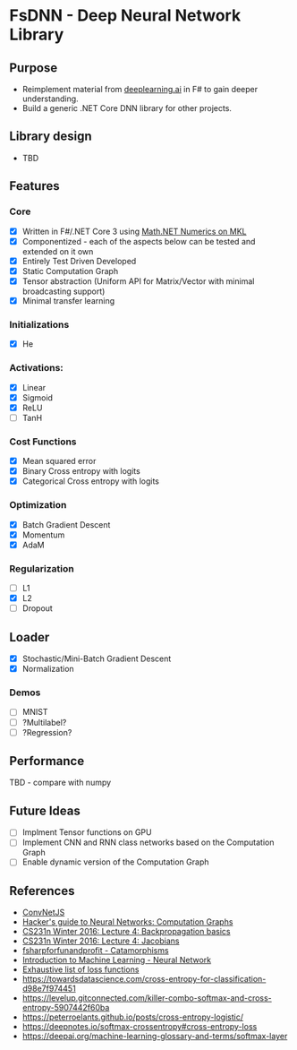 # FsDNN - Deep Neural Network Library

## Purpose

- Reimplement material from [deeplearning.ai](https://www.deeplearning.ai/) in F# to gain deeper understanding.
- Build a generic .NET Core DNN library for other projects.

## Library design

- TBD

## Features

### Core

- [x] Written in F#/.NET Core 3 using [Math.NET Numerics on MKL](https://numerics.mathdotnet.com/)
- [x] Componentized - each of the aspects below can be tested and extended on it own
- [x] Entirely Test Driven Developed
- [x] Static Computation Graph
- [x] Tensor abstraction (Uniform API for Matrix/Vector with minimal broadcasting support)
- [x] Minimal transfer learning

### Initializations

- [x] He

### Activations: 

- [x] Linear
- [x] Sigmoid
- [x] ReLU
- [ ] TanH

### Cost Functions

- [x] Mean squared error
- [x] Binary Cross entropy with logits
- [x] Categorical Cross entropy with logits

### Optimization

- [x] Batch Gradient Descent
- [x] Momentum
- [x] AdaM

### Regularization

- [ ] L1
- [x] L2
- [ ] Dropout

## Loader

- [x] Stochastic/Mini-Batch Gradient Descent
- [x] Normalization

### Demos

- [ ] MNIST
- [ ] ?Multilabel?
- [ ] ?Regression?

## Performance

TBD - compare with numpy

## Future Ideas

- [ ] Implment Tensor functions on GPU
- [ ] Implement CNN and RNN class networks based on the Computation Graph
- [ ] Enable dynamic version of the Computation Graph 

## References

- [ConvNetJS](https://cs.stanford.edu/people/karpathy/convnetjs/docs.html)
- [Hacker's guide to Neural Networks: Computation Graphs](https://karpathy.github.io/neuralnets/)
- [CS231n Winter 2016: Lecture 4: Backpropagation basics](https://www.youtube.com/watch?v=i94OvYb6noo&t=392)
- [CS231n Winter 2016: Lecture 4: Jacobians](https://www.youtube.com/watch?v=i94OvYb6noo&t=2609)
- [fsharpforfunandprofit - Catamorphisms](https://fsharpforfunandprofit.com/posts/recursive-types-and-folds-3/#container)
- [Introduction to Machine Learning - Neural Network](https://tomaszgolan.github.io/introduction_to_machine_learning/markdown/introduction_to_machine_learning_04_nn/introduction_to_machine_learning_04_nn/)
- [Exhaustive list of loss functions](https://machinelearningmastery.com/how-to-choose-loss-functions-when-training-deep-learning-neural-networks/)
- https://towardsdatascience.com/cross-entropy-for-classification-d98e7f974451
- https://levelup.gitconnected.com/killer-combo-softmax-and-cross-entropy-5907442f60ba
- https://peterroelants.github.io/posts/cross-entropy-logistic/
- https://deepnotes.io/softmax-crossentropy#cross-entropy-loss
- https://deepai.org/machine-learning-glossary-and-terms/softmax-layer
